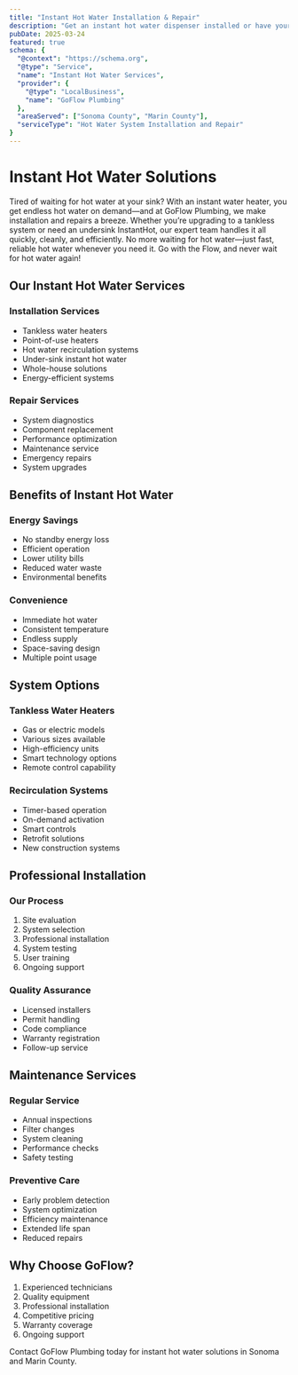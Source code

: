 ```yaml
---
title: "Instant Hot Water Installation & Repair"
description: "Get an instant hot water dispenser installed or have yours repaired by our expert plumbers with upfront pricing."
pubDate: 2025-03-24
featured: true
schema: {
  "@context": "https://schema.org",
  "@type": "Service",
  "name": "Instant Hot Water Services",
  "provider": {
    "@type": "LocalBusiness",
    "name": "GoFlow Plumbing"
  },
  "areaServed": ["Sonoma County", "Marin County"],
  "serviceType": "Hot Water System Installation and Repair"
}
---
```


# Instant Hot Water Solutions

Tired of waiting for hot water at your sink? With an instant water heater, you get endless hot water on demand—and at GoFlow Plumbing, we make installation and repairs a breeze. Whether you’re upgrading to a tankless system or need an undersink InstantHot, our expert team handles it all quickly, cleanly, and efficiently. No more waiting for hot water—just fast, reliable hot water whenever you need it. Go with the Flow, and never wait for hot water again!

## Our Instant Hot Water Services

### Installation Services
- Tankless water heaters
- Point-of-use heaters
- Hot water recirculation systems
- Under-sink instant hot water
- Whole-house solutions
- Energy-efficient systems

### Repair Services
- System diagnostics
- Component replacement
- Performance optimization
- Maintenance service
- Emergency repairs
- System upgrades

## Benefits of Instant Hot Water

### Energy Savings
- No standby energy loss
- Efficient operation
- Lower utility bills
- Reduced water waste
- Environmental benefits

### Convenience
- Immediate hot water
- Consistent temperature
- Endless supply
- Space-saving design
- Multiple point usage

## System Options

### Tankless Water Heaters
- Gas or electric models
- Various sizes available
- High-efficiency units
- Smart technology options
- Remote control capability

### Recirculation Systems
- Timer-based operation
- On-demand activation
- Smart controls
- Retrofit solutions
- New construction systems

## Professional Installation

### Our Process
1. Site evaluation
2. System selection
3. Professional installation
4. System testing
5. User training
6. Ongoing support

### Quality Assurance
- Licensed installers
- Permit handling
- Code compliance
- Warranty registration
- Follow-up service

## Maintenance Services

### Regular Service
- Annual inspections
- Filter changes
- System cleaning
- Performance checks
- Safety testing

### Preventive Care
- Early problem detection
- System optimization
- Efficiency maintenance
- Extended life span
- Reduced repairs

## Why Choose GoFlow?

1. Experienced technicians
2. Quality equipment
3. Professional installation
4. Competitive pricing
5. Warranty coverage
6. Ongoing support

Contact GoFlow Plumbing today for instant hot water solutions in Sonoma and Marin County.
